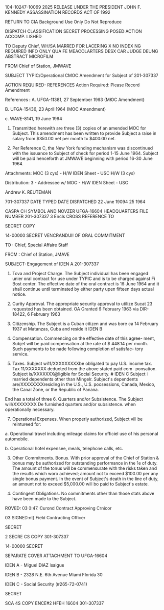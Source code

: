 104-10247-10069 2025 RELEASE UNDER THE PRESIDENT JOHN F. KENNEDY ASSASSINATION RECORDS ACT OF 1992

RETURN TO CIA
Background Use Only
Do Not Reproduce

DISPATCH
CLASSIFICATION SECRET
PROCESSING
POSED ACTION ACCOMP. LISHED

TO Deputy Chief, WH/SA
MARRED FOR LACERING X
NO INDEX NG REQUIRED
INFO ONLY QUA FE
MEACOLARTERS DESX
CAR JUDGE DEUNG
ABSTRACT
MICROFILM

FROM Chief of Station, JMWAVE

SUBJECT TYPIC/Operational
CMOC Amendment for Subject of 201-307337

ACTION REQUIRED- REFERENCES Action Required: Please Record Amendment

References : A. UFGA-11381, 27 September 1963
(MЮС Amendment)

B. UFGA-15436, 23 April 1964
(MOC Amendment)

c. WAVE-8141, 19 June 1964

1. Transmitted herewith are three (3) copies of an
amended MOC for Subject. This amendment has been written
to provide Subject a raise in salary from $350.00 net per
month to $400.00 net.

2. Per Reference C, the New York funding mechanism
was discontinued with the issuance to Subject of check for
period 1-15 June 1964. Subject will be paid henceforth at
JMWAVE beginning with period 16-30 June 1964.

Attachments:
MOC (3 cys) - H/W
IDEN Sheet - USC H/W
(3 cys)

Distribution:
3 - Addressee w/ MOC - H/W
IDEN Sheet - USC

Andrew K. REUTEMAN

701-307337
DATE TYPED DATE DISPATCHED
22 June 19094 25 1964

CASPA CH SYMBOL AND NOVZER
UFGA-16604
HEADQUARTERS FILE NUMBER
201-307337
3 Encls
CROSS REFERENCE TO

SECRET COPY

14-00000
SECRET
VENCRANDUI! OF ORAL COMMITMENT

TO : Chief, Special Affaire Staff

FRCM : Chief of Station, JMAVE

SUBJECT: Engagement of IDEN A 201-307337

1. Tova and Project Charge. The Subject individual has been
engaged unier oral contract for use under TYPIC and is to be charged
against Fi Bost center. The effective date of the oral contract is
16 June 1964 and it shall continue until terminated by
either party upen fifteen days actual notice.

2. Curity Approval. The appropriate security approval to
utilize Sucat 23 requested has been obtained. OA Granted 6 February
1963 via DIR-18422, 6 February 1963

3. Citizenship. The Subject is a Cuban citizen and was
bore ca 14 February 1937 at Matanzas, Cuba
and reside it IDEN B

4. Compensation. Commencing on the effective date of this agree-
ment, Subjet will be paid compensation at the rate of $ 448.14
per month. Such payments to be nade following completion of satisfac-
tory service.

5. Taxes. Subject wi11/XXXXXXXXXbe obligated to pay U.S. income
tax. Tax 11/XXXXXXX deducted from the above stated paid com-
ponsation. Subject is/XXXXXXX@ligible for Social Security. # IDEN C
Subject i married
dependents
other than Mingelr. Subject's dependents are/XXXXXXXXresiding in the
U.S., U.S. pocsessions, Canada, Mexico, the Canal Zone, or the Republic
of Panana.

End has a total of three
6. Quarters and/or Subsistence. The Subject will/XXXXXXXX De
furnished quarters and/or subsistence. when operationally necessary.

7. Operational Expenses. When properly authorized, Subject vill
be reintureed for:

a. Operational travel including mileage claims for
officiel use of his personal automobile.

b. Operational hotel expensee, meals, telephone calls, etc.

3. Other Commitments. Bonus. With prior approval of the Chief
of Station & bonus may be authorized for outstanding performance in
the 1e of duty. The amount of the tonus will be commensurate with
the risks taken and the results which woro achieved; amount not to
exceed $100.00 per any single bonus payment. In the event of Subject's
death in the line of duty, an amount not to exceed $5,000.00 will bo
paid to Subject's estate.

9. Contingent Obligations. No commitments other than those
stats above have been made to the Subject.

ROVED: 03
0:47. Curond
Contract Approving Crnicor

03
SIGNED:nt)
Field Contracting
Officer

SECRET

2
SECRE
CS COPY
301-307337

14-00000
SECRET

SEPARATE COVER ATTACHMENT
TO UFGA-16604

IDEN A - Miguel DIAZ Isalgue

IDEN B - 2328 Ν.Ε. 6th Avenue
Miami Florida
30

IDEN C - Social Security (#265-72-0741)

SECRET

SCA
4S COPY
ENCE#2 HFEH 16604
301-307337

